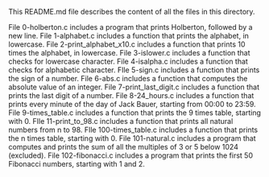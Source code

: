 This README.md file describes the content of all the files in this directory.

File 0-holberton.c includes a  program that prints Holberton, followed by a new line.
File 1-alphabet.c includes a function that prints the alphabet, in lowercase.
File 2-print_alphabet_x10.c includes a function that prints 10 times the alphabet, in lowercase.
File 3-islower.c includes a function that checks for lowercase character.
File 4-isalpha.c includes a function that checks for alphabetic character.
FIle 5-sign.c includes a function that prints the sign of a number.
File 6-abs.c includes a function that computes the absolute value of an integer.
File 7-print_last_digit.c includes a function that prints the last digit of a number.
File 8-24_hours.c includes a function that prints every minute of the day of Jack Bauer, starting from 00:00 to 23:59.
File 9-times_table.c includes a function that prints the 9 times table, starting with 0.
FIle 11-print_to_98.c includes a function that prints all natural numbers from n to 98.
FIle 100-times_table.c includes a function that prints the n times table, starting with 0.
File 101-natural.c includes a program that computes and prints the sum of all the multiples of 3 or 5 below 1024 (excluded).
File 102-fibonacci.c includes a program that prints the first 50 Fibonacci numbers, starting with 1 and 2.
